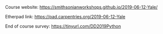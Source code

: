 
Course website: https://smithsonianworkshops.github.io/2019-06-12-Yale/  

Etherpad link: https://pad.carpentries.org/2019-06-12-Yale

End of course survey: https://tinyurl.com/DD2019Python
